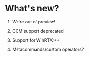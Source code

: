 # What's new?

1. We're out of preview!

2. COM support deprecated

3. Support for WinRT/C++

4. Metacommands/custom operators?